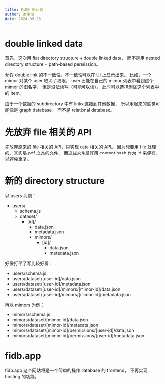 ```yaml
---
title: FiDB 新计划
author: 谢宇恒
date: 2024-09-26
---
```


# double linked data

首先，这次用 flat directory structure + double linked data，
而不是用 nested directory structure + path-based permission。

允许 double link 的不一致性，不一致性可以在 UI 上显示出来。
比如，一个 mimor 对某个 user 取消了权限，
user 还能在自己的 mimor 列表中看到这个 mimor 的旧名字，
但是没法读写（可能可以读），
此时可以选择删除这个列表中的 item。

由于一个数据的 subdirectory 中有 links 连接到其他数据，
所以用起来的感觉可能像是 graph database，
而不是 relational database。

# 先放弃 file 相关的 API

先放弃原来的 file 相关的 API，只实现 data 相关的 API。
因为想要用 file 处理的，其实是 pdf 之类的文件，
而这些文件最好用 content hash 作为 id 来保存，以避免重复。

# 新的 directory structure

以 users 为例：

- users/
  - schema.js
  - dataset/
    - [id]/
      - data.json
      - metadata.json
      - mimors/
        - [id]/
          - data.json
          - metadata.json

好像打平了写比较好看：

- users/schema.js
- users/dataset/[user-id]/data.json
- users/dataset/[user-id]/metadata.json
- users/dataset/[user-id]/mimors/[mimor-id]/data.json
- users/dataset/[user-id]/mimors/[mimor-id]/metadata.json

再以 mimors 为例：

- mimors/schema.js
- mimors/dataset/[mimor-id]/data.json
- mimors/dataset/[mimor-id]/metadata.json
- mimors/dataset/[mimor-id]/permissions/[user-id]/data.json
- mimors/dataset/[mimor-id]/permissions/[user-id]/metadata.json

# fidb.app

fidb.app 这个网站将是一个简单的操作 database 的 frontend，
不再实现 hosting 的功能。

